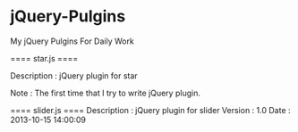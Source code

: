 jQuery-Pulgins
==============

My jQuery Pulgins For Daily Work

==== star.js ====

Description	:	jQuery plugin for star

Note        	:	The first time that I try to write jQuery plugin.


==== slider.js ====
Description	: 	jQuery plugin for slider
Version		:	1.0
Date		:	2013-10-15 14:00:09
